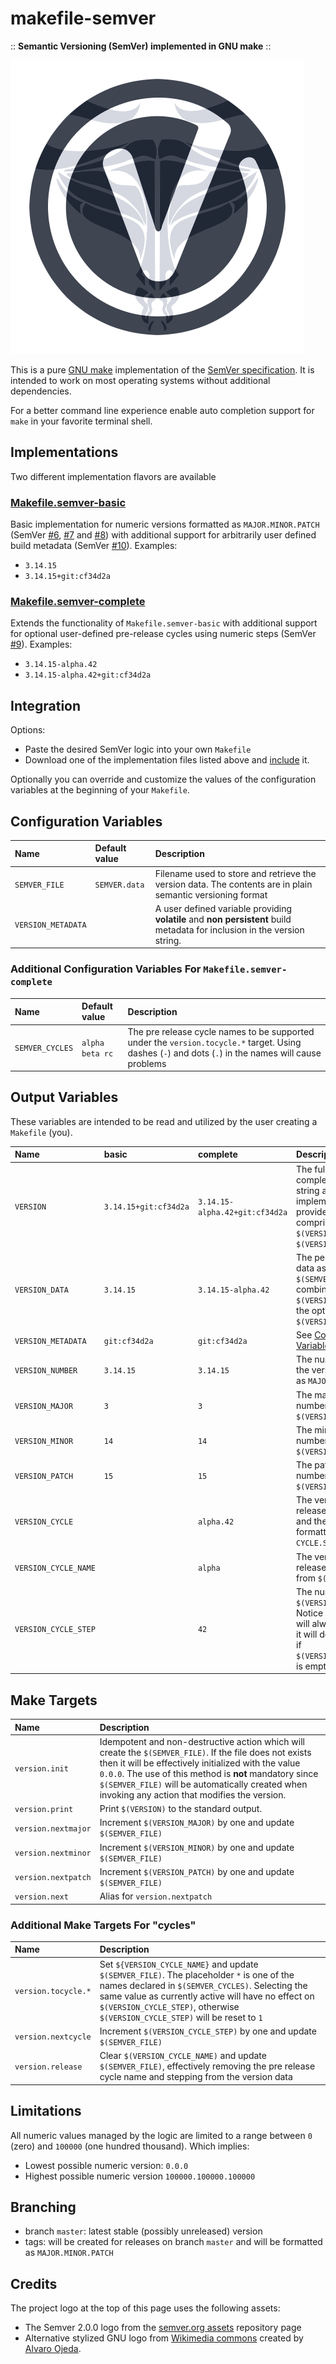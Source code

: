 # makefile-semver

:: **Semantic Versioning (SemVer) implemented in GNU make** ::

![makefile-semver](logo.png "makefile-semver logo")

This is a pure [GNU make](https://www.gnu.org/software/make/manual/) implementation of the [SemVer specification](https://semver.org/). It is intended to work on most operating systems without additional dependencies.

For a better command line experience enable auto completion support for `make` in your favorite terminal shell.

## Implementations

Two different implementation flavors are available

### [Makefile.semver-basic](./Makefile.semver-basic)

Basic implementation for numeric versions formatted as `MAJOR.MINOR.PATCH` (SemVer [#6](https://semver.org/#spec-item-6), [#7](https://semver.org/#spec-item-7) and [#8](https://semver.org/#spec-item-8)) with additional support for arbitrarily user defined build metadata (SemVer [#10](https://semver.org/#spec-item-10)). Examples:

- `3.14.15`
- `3.14.15+git:cf34d2a`

### [Makefile.semver-complete](Makefile.semver-complete)

Extends the functionality of `Makefile.semver-basic` with additional support for optional user-defined pre-release cycles using numeric steps (SemVer [#9](https://semver.org/#spec-item-9)). Examples:

- `3.14.15-alpha.42`
- `3.14.15-alpha.42+git:cf34d2a`

## Integration

Options:

- Paste the desired SemVer logic into your own `Makefile`
- Download one of the implementation files listed above and [include](https://www.gnu.org/software/make/manual/html_node/Include.html) it.

Optionally you can override and customize the values of the configuration variables at the beginning of your `Makefile`.

## Configuration Variables

| Name | Default value | Description |
| :-- | :-- | :-- |
| `SEMVER_FILE` |  `SEMVER.data` | Filename used to store and retrieve the version data. The contents are in plain semantic versioning format |
| `VERSION_METADATA` | | A user defined variable providing **volatile** and **non persistent** build metadata for inclusion in the version string. |

### Additional Configuration Variables For `Makefile.semver-complete`

| Name | Default value | Description |
| :-- | :-- | :-- |
| `SEMVER_CYCLES` | `alpha beta rc`| The pre release cycle names to be supported under the `version.tocycle.*` target. Using dashes (`-`) and dots (`.`) in the names will cause problems |

## Output Variables

These variables are intended to be read and utilized by the user creating a `Makefile` (you).

| Name | basic | complete | Description |
| :-- | :-- | :-- | :-- |
| `VERSION` | `3.14.15+git:cf34d2a` | `3.14.15-alpha.42+git:cf34d2a` | The full and most complete version string as implementation can provide. It is comprised of `$(VERSION_DATA)` and `$(VERSION_METADATA)`|
| `VERSION_DATA` | `3.14.15` | `3.14.15-alpha.42` | The persistent version data as stored in `$(SEMVER_FILE)`. It's combination of `$(VERSION_NUMBER)` and the optional `$(VERSION_CYCLE)`|
| `VERSION_METADATA` | `git:cf34d2a` | `git:cf34d2a` | See [Configuration Variables](#Configuration_Variables)|
| `VERSION_NUMBER` | `3.14.15`  | `3.14.15` | The numeric part of the version formatted as `MAJOR`.`MINOR`.`PATCH` |
| `VERSION_MAJOR` | `3` | `3` | The major version number from `$(VERSION_NUMBER)` |
| `VERSION_MINOR` | `14` | `14` | The minor version number from `$(VERSION_NUMBER)`
| `VERSION_PATCH` | `15` | `15` | The patch version number from `$(VERSION_NUMBER)` |
| `VERSION_CYCLE` | | `alpha.42` | The version pre release cycle name and the stepping formatted as `CYCLE.STEP` |
| `VERSION_CYCLE_NAME` | | `alpha` | The version pre release cycle name from `$(VERSION_CYCLE)` |
| `VERSION_CYCLE_STEP` | | `42` | The numeric step from `$(VERSION_CYCLE)`. Notice that this value will always be set and it will default to 1 even if `$(VERSION_CYCLE_NAME)` is empty |

## Make Targets

| Name | Description |
| :-- | :-- |
| `version.init` | Idempotent and non-destructive action which will create the `$(SEMVER_FILE)`. If the file does not exists then it will be effectively initialized with the value `0.0.0`. The use of this method is **not** mandatory since `$(SEMVER_FILE)` will be automatically created when invoking any action that modifies the version. |
| `version.print` | Print `$(VERSION)` to the standard output. |
| `version.nextmajor` | Increment `$(VERSION_MAJOR)` by one and update `$(SEMVER_FILE)` |
| `version.nextminor` | Increment `$(VERSION_MINOR)` by one and update `$(SEMVER_FILE)` |
| `version.nextpatch` | Increment `$(VERSION_PATCH)` by one and update `$(SEMVER_FILE)` |
| `version.next` | Alias for  `version.nextpatch` |

### Additional Make Targets For "cycles"

| Name | Description |
| :-- | :-- |
| `version.tocycle.*` | Set `${VERSION_CYCLE_NAME}` and update `$(SEMVER_FILE)`. The placeholder `*` is one of the names declared in `$(SEMVER_CYCLES)`. Selecting the same value as currently active will have no effect on  `$(VERSION_CYCLE_STEP)`, otherwise `$(VERSION_CYCLE_STEP)` will be reset to `1` |
| `version.nextcycle` | Increment `$(VERSION_CYCLE_STEP)` by one and update `$(SEMVER_FILE)` |
| `version.release` | Clear `$(VERSION_CYCLE_NAME)` and update `$(SEMVER_FILE)`, effectively removing the pre release cycle name and stepping from the version data |

## Limitations

All numeric values managed by the logic are limited to a range between `0` (zero) and `100000` (one hundred thousand). Which implies:

- Lowest possible numeric version: `0.0.0`
- Highest possible numeric version `100000.100000.100000`

## Branching

- branch `master`: latest stable (possibly unreleased) version
- tags: will be created for releases on branch `master` and will be formatted as `MAJOR.MINOR.PATCH`

## Credits

The project logo at the top of this page uses the following assets:

- The Semver 2.0.0 logo from the [semver.org assets](https://github.com/semver/semver.org/tree/gh-pages/assets) repository page
- Alternative stylized GNU logo from [Wikimedia commons](https://commons.wikimedia.org/wiki/File:Logo_Gnu.svg) created by [Alvaro Ojeda](https://es.wikipedia.org/wiki/Usuario:Alvarojedab).
